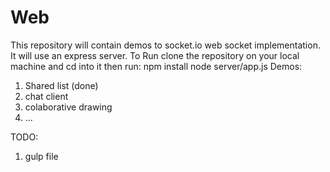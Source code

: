 # Web
This repository will contain demos to socket.io web socket implementation. It will use an express server.
To Run clone the repository on your local machine and cd into it then run:
    npm install
    node server/app.js
Demos:
 1. Shared list (done)
 3. chat client
 3. colaborative drawing
 4. ...

TODO:
 1. gulp file
